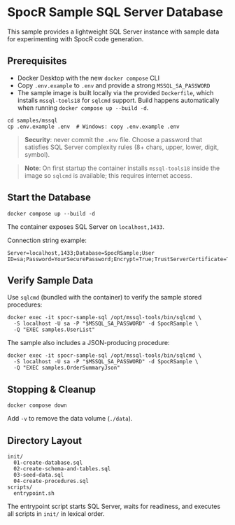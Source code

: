 # SpocR Sample SQL Server Database

This sample provides a lightweight SQL Server instance with sample data for experimenting with SpocR code generation.

## Prerequisites

- Docker Desktop with the new `docker compose` CLI
- Copy `.env.example` to `.env` and provide a strong `MSSQL_SA_PASSWORD`
- The sample image is built locally via the provided `Dockerfile`, which installs `mssql-tools18` for `sqlcmd` support. Build happens automatically when running `docker compose up --build -d`.

```
cd samples/mssql
cp .env.example .env  # Windows: copy .env.example .env
```

> **Security**: never commit the `.env` file. Choose a password that satisfies SQL Server complexity rules (8+ chars, upper, lower, digit, symbol).

> **Note**: On first startup the container installs `mssql-tools18` inside the image so `sqlcmd` is available; this requires internet access.

## Start the Database

```
docker compose up --build -d
```

The container exposes SQL Server on `localhost,1433`.

Connection string example:

```
Server=localhost,1433;Database=SpocRSample;User ID=sa;Password=YourSecurePassword;Encrypt=True;TrustServerCertificate=True;
```

## Verify Sample Data

Use `sqlcmd` (bundled with the container) to verify the sample stored procedures:

```
docker exec -it spocr-sample-sql /opt/mssql-tools/bin/sqlcmd \
  -S localhost -U sa -P "$MSSQL_SA_PASSWORD" -d SpocRSample \
  -Q "EXEC samples.UserList"
```

The sample also includes a JSON-producing procedure:

```
docker exec -it spocr-sample-sql /opt/mssql-tools/bin/sqlcmd \
  -S localhost -U sa -P "$MSSQL_SA_PASSWORD" -d SpocRSample \
  -Q "EXEC samples.OrderSummaryJson"
```

## Stopping & Cleanup

```
docker compose down
```

Add `-v` to remove the data volume (`./data`).

## Directory Layout

```
init/
  01-create-database.sql
  02-create-schema-and-tables.sql
  03-seed-data.sql
  04-create-procedures.sql
scripts/
  entrypoint.sh
```

The entrypoint script starts SQL Server, waits for readiness, and executes all scripts in `init/` in lexical order.
